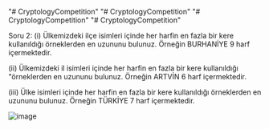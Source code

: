 "# CryptologyCompetition" 
"# CryptologyCompetition" 
"# CryptologyCompetition" 
"# CryptologyCompetition" 


Soru 2:
(i) Ülkemizdeki ilçe isimleri içinde her harfin en fazla bir kere
kullanıldığı örneklerden en uzununu bulunuz. Örneğin BURHANİYE
9 harf içermektedir.


(ii) Ülkemizdeki il isimleri içinde her harfin en fazla bir kere kullanıldığı
"örneklerden en uzununu bulunuz. Örneğin ARTVİN 6 harf
içermektedir.


(iii) Ülke isimleri içinde her harfin en fazla bir kere kullanıldığı
örneklerden en uzununu bulunuz. Örneğin TÜRKİYE 7 harf
içermektedir.



![image](https://user-images.githubusercontent.com/49249673/118852117-24d1a600-b8db-11eb-8912-58af66d686f0.png)
